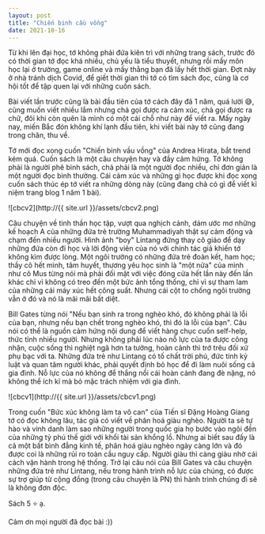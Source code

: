 ```yaml
---
layout: post
title: "Chiến binh cầu vồng"
date: 2021-10-16
---
```


Từ khi lên đại học, tớ không phải đứa kiên trì với những trang sách, trước đó có thời gian tớ đọc khá nhiều, chủ yếu là tiểu thuyết, nhưng rồi mấy môn học lại ở trường, game online và mấy thằng bạn đã lấy hết thời gian. Đợt này ở nhà tránh dịch Covid, để giết thời gian thì tớ có tìm sách đọc, cũng là cơ hội tốt để tập quen lại với những cuốn sách. 

Bài viết lần trước cũng là bài đầu tiên của tớ cách đây đã 1 năm, quá lười 😅, cũng muốn viết nhiều lắm nhưng chả gọi được ra cảm xúc, chả gọi được ra chữ, đôi khi còn quên là mình có một cái chỗ như này để viết ra. Mấy ngày nay, miến Bắc đón không khí lạnh đầu tiên, khi viết bài này tớ cũng đang trong chăn, thu về. 

Tớ mới đọc xong cuốn "Chiến binh vầu vồng" của Andrea Hirata, bắt trend kém quá. Cuốn sách là một câu chuyện hay và đầy cảm hứng. Tớ không phải là người phê bình sách, chả phải là một người đọc nhiều, chỉ đơn giản là một người đọc bình thường. Cái cảm xúc và những gì học được khi đọc xong cuốn sách thúc ép tớ viết ra những dòng này (cũng đang chả có gì để viết kỉ niệm trang blog 1 năm 1 bài).

![cbcv2](http://{{ site.url }}/assets/cbcv2.png)

Câu chuyện về tinh thần học tập, vượt qua nghịch cảnh, dám ước mơ những kế hoạch A của những đứa trẻ trường Muhammadiyah thật sự cảm động và chạm đến nhiều người. Hình ảnh "boy" Lintang đứng thay cô giáo để dạy những đứa còn đi học và lời động viên của nó với chính tác giả khiến tớ không kìm được lòng. Một ngôi trường có những đứa trẻ đoàn kết, ham học; thầy cô hết mình, tâm huyết, thương yêu học sinh là "một nửa" của mình như cô Mus từng nói mà phải đối mặt với việc đóng cửa hết lần này đến lần khác chỉ vì không có treo đến một bức ảnh tổng thống, chỉ vì sự tham lam của những cái máy xúc hết công suất. Nhưng cái cột to chống ngôi trường vẫn ở đó và nó là mãi mãi bất diệt.

Bill Gates từng nói	"Nếu bạn sinh ra trong nghèo khó, đó không phải là lỗi của bạn, nhưng nếu bạn chết trong nghèo khó, thì đó là lỗi của bạn". Câu nói có thể là nguồn cảm hứng nội dung để viết hàng chục cuốn self-help, thức tỉnh nhiều người. Nhưng không phải lúc nào nỗ lực của ta được công nhận, cuộc sống thì nghiệt ngã hơn ta tưởng, hoàn cảnh thì trớ trêu đối xử phụ bạc với ta. Những đứa trẻ như Lintang có tố chất trời phú, đức tính kỷ luật và quan tâm người khác, phải quyết định bỏ học để đi làm nuôi sống cả gia đình. Nỗ lực của nó không để thắng nổi cái hoàn cảnh đang đè nặng, nó không thể ích kỉ mà bỏ mặc trách nhiệm với gia đình.

![cbcv1](http://{{ site.url }}/assets/cbcv1.png)

Trong cuốn "Bức xúc không làm ta vô can" của Tiến sĩ Đặng Hoàng Giang tớ có đọc không lâu, tác giả có viết về phân hoá giàu nghèo. Người ta sẽ tự hào và vinh danh làm sao những người trong quốc gia họ bước vào ngôi đền của những tỷ phú thế giới với khối tài sản khổng lồ. Nhưng ai biết sau đấy là cả một bất bình đẳng kinh tế, phân hoá giàu nghèo ngày càng lớn và đó được coi là những rủi ro toàn cầu nguy cấp. Người giàu thì càng giàu nhờ cái cách vận hành trong hệ thống. Trở lại câu nói của Bill Gates và câu chuyện những đứa trẻ như Lintang, nếu trong hành trình nỗ lực của chúng, có được sự trợ giúp từ cộng đồng (trong câu chuyện là PN) thì hành trình chúng đi sẽ là không đơn độc.

Sách 5 ⭐ ạ.

Cảm ơn mọi người đã đọc bài :))
